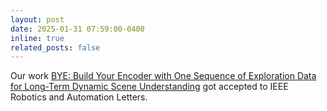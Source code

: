 ```yaml
---
layout: post
date: 2025-01-31 07:59:00-0400
inline: true
related_posts: false
---
```


Our work [BYE: Build Your Encoder with One Sequence of Exploration Data for Long-Term Dynamic Scene Understanding](https://arxiv.org/abs/YOUR_PAPER_ID) got accepted to IEEE Robotics and Automation Letters. 